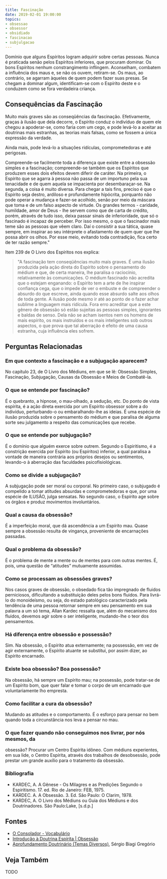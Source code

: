 ```yaml
---
title: Fascinação
date: 2019-02-01 19:00:00
topics:
- obsessao
- obsessor
- obsidiado
- fascinacao
- subjulgacao
---
```


Domínio que alguns Espíritos logram adquirir sobre certas pessoas. Nunca é
praticada senão pelos Espíritos inferiores, que procuram dominar. Os bons
Espíritos nenhum constrangimento inflingem. Aconselham, combatem a influência
dos maus e, se não os ouvem, retiram-se. Os maus, ao contrário, se agarram
àqueles de quem podem fazer suas presas. Se chegam a dominar algum,
identificam-se com o Espírito deste e o conduzem como se fora verdadeira
criança. 

## Consequências da Fascinação
Muito mais graves são as conseqüências da fascinação. Efetivamente, graças à
ilusão que dela decorre, o Espírito conduz o indivíduo de quem ele chegou a
apoderar-se, como faria com um cego, e pode levá-lo a aceitar as doutrinas mais
estranhas, as teorias mais falsas, como se fossem a única expressão da verdade.

Ainda mais, pode levá-lo a situações ridículas, comprometedoras e até perigosas.

Compreende-se facilmente toda a diferença que existe entre a obsessão simples e
a fascinação; compreende-se também que os Espíritos que produzem esses dois
efeitos devem diferir de caráter. Na primeira, o Espírito que se agarra à pessoa
não passa de um importuno pela sua tenacidade e de quem aquela se impacienta por
desembaraçar-se. Na segunda, a coisa é muito diversa. Para chegar a tais fins,
preciso é que o Espírito seja destro, ardiloso e profundamente hipócrita,
porquanto não pode operar a mudança e fazer-se acolhido, senão por meio da
máscara que toma e de um falso aspecto de virtude. Os grandes termos - caridade,
humildade, amor de Deus - lhe servem como que de carta de crédito, porém,
através de tudo isso, deixa passar sinais de inferioridade, que só o fascinado é
incapaz de perceber. Por isso mesmo, o que o fascinador mais teme são as pessoas
que vêem claro. Daí o consistir a sua tática, quase sempre, em inspirar ao seu
intérprete o afastamento de quem quer que lhe possa abrir os olhos. Por esse
meio, evitando toda contradição, fica certo de ter razão sempre."

Item 239 de O Livro dos Espíritos nos explica: 

> "A fascinação tem conseqüências muito mais graves. É uma ilusão
produzida pela ação direta do Espírito sobre o pensamento do médium e que, de
certa maneira, lhe paralisa o raciocínio, relativamente às comunicações. O
médium fascinado não acredita que o estejam enganando: o Espírito tem a arte de
lhe inspirar confiança cega, que o impede de ver o embuste e de compreender o
absurdo do que escreve, ainda quando esse absurdo salte aos olhos de toda gente.
A ilusão pode mesmo ir até ao ponto de o fazer achar sublime a linguagem mais
ridícula. Fora erro acreditar que a este gênero de obsessão só estão sujeitas as
pessoas simples, ignorantes e baldas de senso. Dela não se acham isentos nem os
homens de mais espírito, os mais instruídos e os mais inteligentes sob outros
aspectos, o que prova que tal aberração é efeito de uma causa estranha, cuja
influência eles sofrem.


## Perguntas Relacionadas

### Em que contexto a fascinação e a subjugação aparecem?
No capítulo 23, de O Livro dos Médiuns, em que se lê: Obsessão
Simples, Fascinação, Subjugação, Causas da Obsessão e Meios de
Combatê-la.

### O que se entende por fascinação?
É o quebranto, a hipnose, o mau-olhado, a sedução, etc. Do ponto de
vista espírita, é a ação direta exercida por um Espírito obsessor sobre
a do indivíduo, perturbando-o ou embaralhando-lhe as ideias. É uma
espécie de ilusão produzida sobre o pensamento do médium e que paralisa
de alguma sorte seu julgamento a respeito das comunicações que recebe.

### O que se entende por subjugação?
É o domínio que alguém exerce sobre outrem. Segundo o Espiritismo, é a
constrição exercida por Espírito (ou Espíritos) inferior, a qual
paralisa a vontade de maneira contrária aos próprios desejos ou
sentimentos, levando-o à aberração das faculdades psicofisiológicas.

### Como se divide a subjugação?
A subjugação pode ser moral ou corporal. No primeiro caso, o
subjugado é compelido a tomar atitudes absurdas e comprometedoras e que,
por uma espécie de ILUSÃO, julga sensatas. No segundo caso, o Espírito
age sobre os órgãos e produz movimentos involuntários.

### Qual a causa da obsessão?
É a imperfeição moral, que dá ascendência a um Espírito mau. Quase
sempre a obsessão resulta de vingança, proveniente de encarnações
passadas.

### Qual o problema da obsessão?
É o problema de mente a mente ou de mentes para com outras mentes. É,
pois, uma questão de “atitudes” mutuamente assumidas.

### Como se processam as obsessões graves?
Nos casos graves de obsessão, o obsedado fica tão impregnado de fluidos
perniciosos, dificultando a substituição deles pelos bons fluidos. Para
livrá-lo do monoideísmo, ou seja, do estado patológico caracterizado
pela tendência de uma pessoa retornar sempre em seu pensamento em sua
palavra a um só tema, Allan Kardec ressalta que, além do mecanismo dos
fluidos, devemos agir sobre o ser inteligente, mudando-lhe o teor dos
pensamentos.

### Há diferença entre obsessão e possessão?
Sim. Na obsessão, o Espírito atua externamente; na possessão, em vez de
agir externamente, o Espírito atuante se substitui, por assim dizer, ao
Espírito encarnado.

### Existe boa obsessão? Boa possessão?
Na obsessão, há sempre um Espírito mau; na possessão, pode tratar-se de
um Espírito bom, que quer falar e tomar o corpo de um encarnado que
voluntariamente lho empresta.

### Como facilitar a cura da obsessão?
Mudando as atitudes e o comportamento. É o esforço para pensar no bem
quando toda a circunstância nos leva a pensar no mau.

### O que fazer quando não conseguimos nos livrar, por nós mesmos, da
obsessão?
Procurar um Centro Espírita idôneo. Com médiuns experientes, em sua
lide, o Centro Espírita, através dos trabalhos de desobsessão, pode
prestar um grande auxílio para o tratamento da obsessão.


### Bibliografia
* KARDEC, A. A Gênese - Os Milagres e as Predições Segundo o Espiritismo. 17. ed. Rio de Janeiro: FEB, 1975.
* KARDEC. A. A Obsessão. 3. Ed. São Paulo: O Clarim, 1978.
* KARDEC, A. O Livro dos Médiuns ou Guia dos Médiuns e dos Doutrinadores. São Paulo:Lake, \[s.d.p.\]

## Fontes
* [O Consolador - Vocabulário](http://www.oconsolador.com.br/linkfixo/vocabulario/principal.html)
* [Introdução à Doutrina Espírita | Obsessão](https://introducaodoutrinaespirita.blogspot.com/2009/01/obsesso.html)
* [Aprofundamento Doutrinário (Temas Diversos)](https://sites.google.com/view/aprofundamentodoutrinario/fascinação-e-subjugação), Sérgio Biagi Gregório

## Veja Também
TODO

